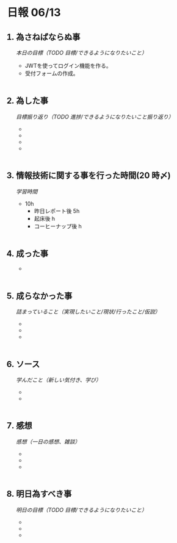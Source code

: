 # 日報 06/13

<ol>

## <li>為さねばならぬ事</li>

_本日の目標（TODO 目標/できるようになりたいこと）_

- JWTを使ってログイン機能を作る。
- 受付フォームの作成。

<br>

## <li>為した事</li>

_目標振り返り（TODO 進捗/できるようになりたいこと振り返り）_

- 
- 
- 
- 

<br>

## <li>情報技術に関する事を行った時間(20 時〆)</li>

_学習時間_

- 10h
  - 昨日レポート後 5h
  - 起床後 h
  - コーヒーナップ後 h

<br>

## <li>成った事</li>

- 

<br>

## <li>成らなかった事</li>

_詰まっていること（実現したいこと/現状/行ったこと/仮説）_

- 
- 
- 

<br>

## <li>ソース</li>

_学んだこと（新しい気付き、学び）_

- 
- 

<br>

## <li>感想</li>

_感想（一日の感想、雑談）_

- 
- 
- 

<br>

## <li>明日為すべき事</li>

_明日の目標（TODO 目標/できるようになりたいこと）_

- 
- 
- 

<!-- end -->

<br>

</ol>


